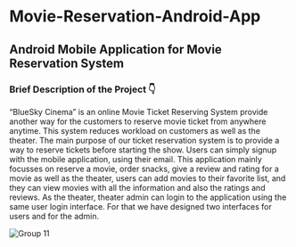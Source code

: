 # Movie-Reservation-Android-App
## Android Mobile Application for Movie Reservation System
### Brief Description of the Project 👇
“BlueSky Cinema” is an online Movie Ticket Reserving System provide another way for the customers to reserve movie ticket from anywhere anytime. This system reduces workload on customers as well as the theater. The main purpose of our ticket reservation system is to provide a way to reserve tickets before starting the show. Users can simply signup with the mobile application, using their email. This application mainly focusses on reserve a movie, order snacks, give a review and rating for a movie as well as the theater, users can add movies to their favorite list, and they can view movies with all the information and also the ratings and reviews. As the theater, theater admin can login to the application using the same user login interface. For that we have designed two interfaces for users and for the admin.


![Group 11](https://user-images.githubusercontent.com/79103952/134806835-6c08920f-81e6-4757-a8c4-401d8b3a1263.png)
